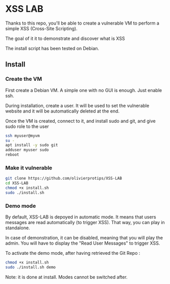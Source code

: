 # XSS LAB

Thanks to this repo, you'll be able to create a vulnerable VM to perform a simple XSS (Cross-Site Scripting).

The goal of it it to demonstrate and discover what is XSS

The install script has been tested on Debian.

## Install

### Create the VM

First create a Debian VM. A simple one with no GUI is enough. Just enable ssh.

During installation, create a user. It will be used to set the vulnerable website and it will be automatically deleted at the end.

Once the VM is created, connect to it, and install sudo and git, and give sudo role to the user

```bash
ssh myuser@myvm
su -
apt install -y sudo git
adduser myuser sudo
reboot
```

### Make it vulnerable

```bash
git clone https://github.com/olivierprotips/XSS-LAB
cd XSS-LAB
chmod +x install.sh
sudo ./install.sh
```

### Demo mode

By default, XSS-LAB is depoyed in automatic mode. It means that users messages are read automatically (to trigger XSS). That way, you can play in standalone.

In case of demonstration, it can be disabled, meaning that you will play the admin. You will have to display the "Read User Messages" to trigger XSS.

To activate the demo mode, after having retrieved the Git Repo :

```bash
chmod +x install.sh
sudo ./install.sh demo
```

Note: it is done at install. Modes cannot be switched after.